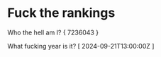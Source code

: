 # Fuck the rankings

Who the hell am I?
{ 7236043 }

What fucking year is it?
[ 2024-09-21T13:00:00Z ]
